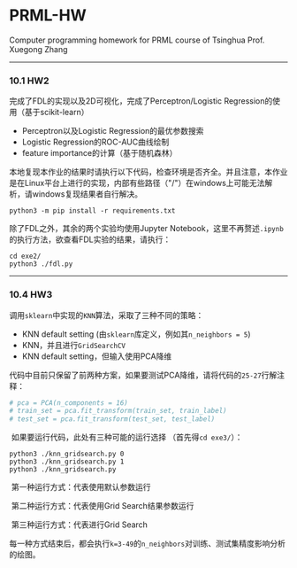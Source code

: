 # PRML-HW

Computer programming homework for PRML course of Tsinghua Prof. Xuegong Zhang

---

### 10.1 HW2

完成了FDL的实现以及2D可视化，完成了Perceptron/Logistic Regression的使用（基于scikit-learn）

- Perceptron以及Logistic Regression的最优参数搜索
- Logistic Regression的ROC-AUC曲线绘制
- feature importance的计算（基于随机森林）

本地复现本作业的结果时请执行以下代码，检查环境是否齐全。并且注意，本作业是在Linux平台上进行的实现，内部有些路径（"/"）在windows上可能无法解析，请windows复现结果者自行解决。
    
```shell
python3 -m pip install -r requirements.txt
```

除了FDL之外，其余的两个实验均使用Jupyter Notebook，这里不再赘述`.ipynb`的执行方法，欲查看FDL实验的结果，请执行：
    
```shell
cd exe2/
python3 ./fdl.py
```

---

### 10.4 HW3

​		调用`sklearn`中实现的`KNN`算法，采取了三种不同的策略：

- KNN default setting (由`sklearn`库定义，例如其`n_neighbors = 5`)
- KNN，并且进行`GridSearchCV`
- KNN default setting，但输入使用PCA降维

​		代码中目前只保留了前两种方案，如果要测试PCA降维，请将代码的`25-27`行解注释：

```python
# pca = PCA(n_components = 16)
# train_set = pca.fit_transform(train_set, train_label)
# test_set = pca.fit_transform(test_set, test_label)
```

​		如果要运行代码，此处有三种可能的运行选择 （首先得`cd exe3/`）：

```shell
python3 ./knn_gridsearch.py 0
python3 ./knn_gridsearch.py 1
python3 ./knn_gridsearch.py
```

​		第一种运行方式：代表使用默认参数运行

​		第二种运行方式：代表使用Grid Search结果参数运行

​		第三种运行方式：代表进行Grid Search

​		每一种方式结束后，都会执行`k=3-49`的`n_neighbors`对训练、测试集精度影响分析的绘图。

